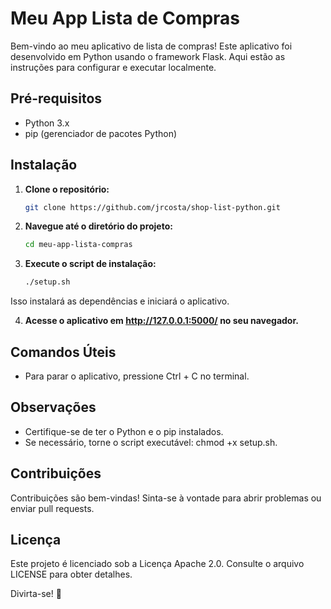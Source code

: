 # Meu App Lista de Compras

Bem-vindo ao meu aplicativo de lista de compras! Este aplicativo foi desenvolvido em Python usando o framework Flask. Aqui estão as instruções para configurar e executar localmente.

## Pré-requisitos

- Python 3.x
- pip (gerenciador de pacotes Python)

## Instalação

1. **Clone o repositório:**

   ```bash
   git clone https://github.com/jrcosta/shop-list-python.git

2. **Navegue até o diretório do projeto:**
    ```bash
   cd meu-app-lista-compras

3. **Execute o script de instalação:** 
    ```bash
   ./setup.sh
Isso instalará as dependências e iniciará o aplicativo.

4. **Acesse o aplicativo em http://127.0.0.1:5000/ no seu navegador.**

## Comandos Úteis

- Para parar o aplicativo, pressione Ctrl + C no terminal.

## Observações

- Certifique-se de ter o Python e o pip instalados.
- Se necessário, torne o script executável: chmod +x setup.sh.

## Contribuições
Contribuições são bem-vindas! Sinta-se à vontade para abrir problemas ou enviar pull requests.

## Licença
Este projeto é licenciado sob a Licença Apache 2.0. Consulte o arquivo LICENSE para obter detalhes.

Divirta-se! 🚀